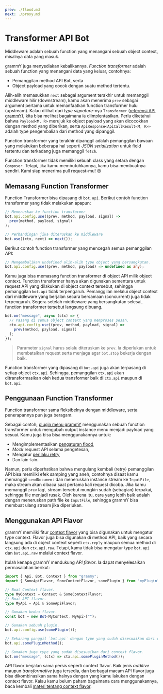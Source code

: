 ```yaml
---
prev: ./flood.md
next: ./proxy.md
---
```


# Transformer API Bot

Middleware adalah sebuah function yang menangani sebuah object context, misalnya data yang masuk.

grammY juga menyediakan kebalikannya.
_Function transformer_ adalah sebuah function yang menangani data yang keluar, contohnya:

- Pemanggilan method API Bot, serta
- Object payload yang cocok dengan suatu method tertentu.

Alih-alih memasukkan `next` sebagai argument terakhir untuk memanggil middleware hilir (downstream), kamu akan menerima `prev` sebagai argument pertama untuk memanfaatkan function transformer hulu (upstream).
Kalau dilihat dari _type signature_-nya `Transformer` ([referensi API grammY](https://deno.land/x/grammy/mod.ts?s=Transformer)), kita bisa melihat bagaimana ia diimplentasikan.
Perlu diketahui bahwa `Payload<M, R>` merujuk ke object payload yang akan dicocokkan dengan method yang diberikan, serta `ApiResponse<ApiCallResult<M, R>>` adalah type pengembalian dari method yang dipanggil.

Function transformer yang terakhir dipanggil adalah pemanggilan bawaan yang melakukan beberapa hal seperti _JSON serialization_ untuk field tertentu dan terkadang juga memanggil `fetch`.

Function transformer tidak memiliki sebuah class yang setara dengan `Composer`.
Tetapi, jika kamu membutuhkannya, kamu bisa membuatnya sendiri.
Kami siap menerima pull request-mu! :wink:

## Memasang Function Transformer

Function Transformer bisa dipasang di `bot.api`.
Berikut contoh function transformer yang tidak melakukan apapun:

```ts
// Meneruskan ke function transformer
bot.api.config.use((prev, method, payload, signal) =>
  prev(method, payload, signal)
);

// Perbandingan jika diteruskan ke middleware
bot.use((ctx, next) => next());
```

Berikut contoh function transformer yang mencegah semua pemanggilan API:

```ts
// Mengembalikan undefined alih-alih type object yang bersangkutan.
bot.api.config.use((prev, method, payload) => undefined as any);
```

Kamu juga bisa memasang function transformer di object API milik object context.
Function transformer hanya akan digunakan sementara untuk request API yang dilakukan di object context tersebut, sehingga pemanggilan `bot.api` tidak terpengaruh.
Pemanggilan melalui object context dari middleware yang berjalan secara bersamaan (concurrent) juga tidak terpengaruh.
Segera setelah middleware yang bersangkutan selesai, function transformer tersebut langsung dibuang.

```ts
bot.on("message", async (ctx) => {
  // Pasang di semua object context yang memproses pesan.
  ctx.api.config.use((prev, method, payload, signal) =>
    prev(method, payload, signal)
  );
});
```

> Parameter `signal` harus selalu diteruskan ke `prev`.
> Ia diperlukan untuk membatalkan request serta menjaga agar `bot.stop` bekerja dengan baik.

Function transformer yang dipasang di `bot.api` juga akan terpasang di setiap object `ctx.api`.
Sehingga, pemanggilan `ctx.api` akan ditransformasikan oleh kedua transformer baik di `ctx.api` maupun di `bot.api`.

## Penggunaan Function Transformer

Function transformer sama fleksibelnya dengan middleware, serta penerapannya pun juga beragam.

Sebagai contoh, [plugin menu grammY](../plugins/menu.md) menggunakan sebuah function transformer untuk mengubah output instance menu menjadi payload yang sesuai.
Kamu juga bisa bisa menggunakannya untuk:

- Mengimplementasikan [pengaturan flood](../plugins/transformer-throttler.md),
- _Mock_ request API selama pengetesan,
- Mengatur [perilaku retry](../plugins/auto-retry.md),
- Dan lain-lain.

Namun, perlu diperhatikan bahwa mengulang kembali (retry) pemanggilan API bisa memiliki efek samping yang aneh, contohnya disaat kamu memanggil `sendDocument` dan meneruskan instance stream ke `InputFile`, maka stream akan dibaca saat pertama kali request dicoba.
Jika kamu memanggil `prev` lagi, stream tersebut mungkin sudah (sebagian) terpakai, sehingga file menjadi rusak.
Oleh karena itu, cara yang lebih baik adalah dengan meneruskan path file ke `InputFile`, sehingga grammY bisa membuat ulang stream jika diperlukan.

## Menggunakan API Flavor

grammY memiliki fitur [context flavor](../guide/context.md#context-flavor) yang bisa digunakan untuk mengatur type context.
Flavor juga bisa digunakan di method API, baik yang secara langsung ada di object context seperti `ctx.reply` maupun semua method di `ctx.api` dan `ctx.api.raw`.
Tetapi, kamu tidak bisa mengatur type `bot.api` dan `bot.api.raw` melalui context flavor.

Itulah kenapa grammY mendukung _API flavor_.
Ia dapat menyelesaikan permasalahan berikut:

```ts
import { Api, Bot, Context } from "grammy";
import { SomeApiFlavor, SomeContextFlavor, somePlugin } from "myPlugin";

// Buat Context flavor.
type MyContext = Context & SomeContextFlavor;
// Buat API flavor.
type MyApi = Api & SomeApiFlavor;

// Gunakan kedua flavor.
const bot = new Bot<MyContext, MyApi>("");

// Gunakan sebuah plugin.
bot.api.config.use(somePlugin());

// Sekarang panggil `bot.api` dengan type yang sudah disesuaikan dari API flavor.
bot.api.somePluginMethod();

// Gunakan juga type yang sudah disesuaikan dari context flavor.
bot.on("message", (ctx) => ctx.api.somePluginMethod());
```

API flavor berjalan sama persis seperti context flavor. Baik jenis _additive_ maupun _transformative_ juga tersedia, dan berbagai macam API flavor juga bisa dikombinasikan sama halnya dengan yang kamu lakukan dengan context flavor.
Kalau kamu belum paham bagaimana cara menggunakannya, baca kembali [materi tentang context flavor](../guide/context.md#context-flavor).
